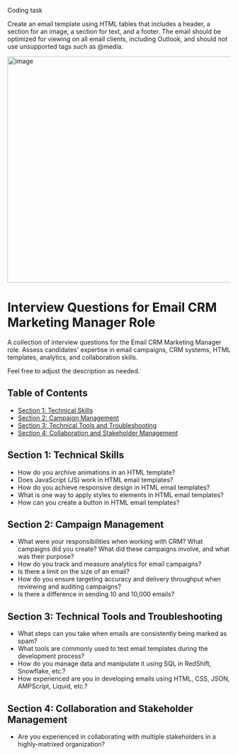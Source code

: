 Coding task

Create an email template using HTML tables that includes a header, a section for an image, a section for text, and a footer. The email should be optimized for viewing on all email clients, including Outlook, and should not use unsupported tags such as @media.

<img width="511" alt="image" src="https://user-images.githubusercontent.com/51885928/227200832-4ceb90fc-9356-4740-ac6d-6bcd259a5050.png">

# Interview Questions for Email CRM Marketing Manager Role

A collection of interview questions for the Email CRM Marketing Manager role. Assess candidates' expertise in email campaigns, CRM systems, HTML templates, analytics, and collaboration skills.

Feel free to adjust the description as needed.

## Table of Contents

- [Section 1: Technical Skills](https://github.com/alexkirillovtech/email-crm-marketing-interview/blob/main/README.md#section-1-technical-skills)
- [Section 2: Campaign Management](https://github.com/alexkirillovtech/email-crm-marketing-interview/blob/main/README.md#section-2-campaign-management)
- [Section 3: Technical Tools and Troubleshooting](https://github.com/alexkirillovtech/email-crm-marketing-interview/blob/main/README.md#section-3-technical-tools-and-troubleshooting)
- [Section 4: Collaboration and Stakeholder Management](https://github.com/alexkirillovtech/email-crm-marketing-interview/blob/main/README.md#section-4-collaboration-and-stakeholder-management)

## Section 1: Technical Skills

- How do you archive animations in an HTML template?
- Does JavaScript (JS) work in HTML email templates?
- How do you achieve responsive design in HTML email templates?
- What is one way to apply styles to elements in HTML email templates?
- How can you create a button in HTML email templates?

## Section 2: Campaign Management

- What were your responsibilities when working with CRM? What campaigns did you create? What did these campaigns involve, and what was their purpose?
- How do you track and measure analytics for email campaigns?
- Is there a limit on the size of an email?
- How do you ensure targeting accuracy and delivery throughput when reviewing and auditing campaigns?
- Is there a difference in sending 10 and 10,000 emails?

## Section 3: Technical Tools and Troubleshooting

- What steps can you take when emails are consistently being marked as spam?
- What tools are commonly used to test email templates during the development process?
- How do you manage data and manipulate it using SQL in RedShift, Snowflake, etc.?
- How experienced are you in developing emails using HTML, CSS, JSON, AMPScript, Liquid, etc.?

## Section 4: Collaboration and Stakeholder Management

- Are you experienced in collaborating with multiple stakeholders in a highly-matrixed organization?
